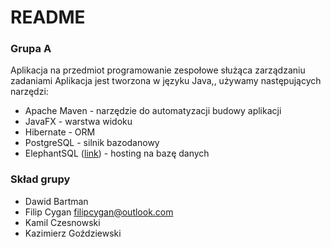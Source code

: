# README #
### Grupa A ###

Aplikacja na przedmiot programowanie zespołowe służąca zarządzaniu zadaniami
Aplikacja jest tworzona w języku Java,, używamy następujących narzędzi:

* Apache Maven - narzędzie do automatyzacji budowy aplikacji
* JavaFX - warstwa widoku
* Hibernate - ORM
* PostgreSQL - silnik bazodanowy
* ElephantSQL ([link](https://www.elephantsql.com/)) - hosting na bazę danych

### Skład grupy ###

* Dawid Bartman
* Filip Cygan filipcygan@outlook.com
* Kamil Czesnowski
* Kazimierz Goździewski